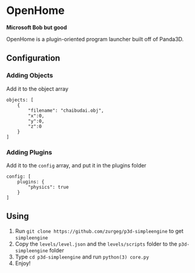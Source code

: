 # OpenHome
**Microsoft Bob but good**

OpenHome is a plugin-oriented program launcher built off of Panda3D.

## Configuration
### Adding Objects
Add it to the object array
```
objects: [
    {
        "filename": "chaibudai.obj",
        "x":0,
        "y":0,
        "z":0
    }
]
```
### Adding Plugins
Add it to the `config` array, and put it in the plugins folder
```
config: [
    plugins: {
        "physics": true
    }
]
```
## Using
1. Run `git clone https://github.com/zurgeg/p3d-simpleengine` to get `simpleengine`
2. Copy the `levels/level.json` and the `levels/scripts` folder to the `p3d-simpleengine` folder
3. Type `cd p3d-simpleengine` and run `python(3) core.py`
4. Enjoy!

